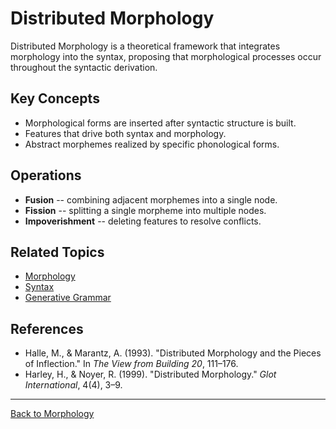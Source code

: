 # Distributed Morphology

Distributed Morphology is a theoretical framework that integrates morphology into the syntax, proposing that morphological processes occur throughout the syntactic derivation.

## Key Concepts

- Morphological forms are inserted after syntactic structure is built.
- Features that drive both syntax and morphology.
- Abstract morphemes realized by specific phonological forms.

## Operations

- **Fusion** -- combining adjacent morphemes into a single node.
- **Fission** -- splitting a single morpheme into multiple nodes.
- **Impoverishment** -- deleting features to resolve conflicts.


## Related Topics

- [Morphology](../README.md)
- [Syntax](../../Syntax/README.md)
- [Generative Grammar](../../Syntax/Advanced/Generative-Grammar.md)

## References

- Halle, M., & Marantz, A. (1993). "Distributed Morphology and the Pieces of Inflection." In *The View from Building 20*, 111–176.
- Harley, H., & Noyer, R. (1999). "Distributed Morphology." *Glot International*, 4(4), 3–9.

---

[Back to Morphology](../README.md)
